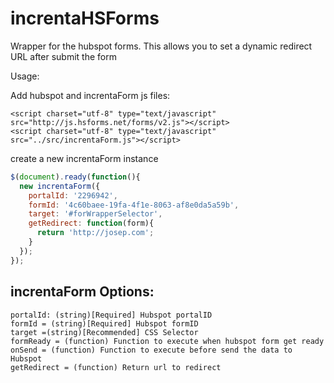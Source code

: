 # increntaHSForms
Wrapper for the hubspot forms. This allows you to set a dynamic redirect URL after submit the form

Usage:

Add hubspot and increntaForm js files:
```
<script charset="utf-8" type="text/javascript" src="http://js.hsforms.net/forms/v2.js"></script>
<script charset="utf-8" type="text/javascript" src="../src/increntaForm.js"></script>
```

create a new increntaForm instance
```javascript
$(document).ready(function(){
  new increntaForm({
    portalId: '2296942',
    formId: '4c60baee-19fa-4f1e-8063-af8e0da5a59b',
    target: '#forWrapperSelector',
    getRedirect: function(form){
      return 'http://josep.com';
    }
  });
});
```
increntaForm Options:
---

    portalId: (string)[Required] Hubspot portalID
    formId = (string)[Required] Hubspot formID
    target =(string)[Recommended] CSS Selector
    formReady = (function) Function to execute when hubspot form get ready
    onSend = (function) Function to execute before send the data to Hubspot
    getRedirect = (function) Return url to redirect
